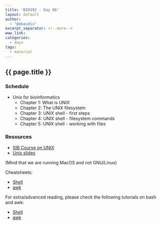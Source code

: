 ```yaml
---
title: 'BIO392 - Day 06'
layout: default
author:
  - "@mbaudis"
excerpt_separator: <!--more-->
www_link: 
categories:
  - days
tags:
  - material
---
```


## {{ page.title }}

<!--more-->

### Schedule

* Unix for bioinformatics
   - Chapter 1: What is UNIX
   - Chapter 2: The UNIX filesystem
   - Chapter 3: UNIX shell - first steps
   - Chapter 4: UNIX shell - filesystem commands
   - Chapter 5: UNIX shell - working with files

### Resources

* [SIB Course on UNIX](https://edu.sib.swiss/pluginfile.php/2878/mod_resource/content/4/couselab-html/content.html)
* [Unix slides](https://github.com/compbiozurich/UZH-BIO392/blob/master/course-material/2019/imallona/1_unix.pdf)

(Mind that we are running MacOS and not GNU/Linux)

Cheatsheets:

* [Shell](https://files.fosswire.com/2007/08/fwunixref.pdf)
* [awk](https://gist.github.com/Rafe/3102414)

For extra/advanced reading, please check the following tutorials on bash and awk:

* [Shell](http://www.grymoire.com/Unix/Sh.html)
* [awk](http://www.grymoire.com/Unix/Awk.html)
